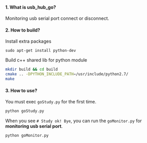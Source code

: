 #### 1. What is usb_hub_go?
Monitoring usb serial port connect or disconnect.


#### 2. How to build?
Install extra packages
```
sudo apt-get install python-dev 
```

Build c++ shared lib for python module
```bash
mkdir build && cd build
cmake .. -DPYTHON_INCLUDE_PATH=/usr/include/python2.7/
make
```

#### 3. How to use?
You must exec `goStudy.py` for the first time.
```bash
python goStudy.py
```
When you see `# Study ok! Bye`, you can run the `goMonitor.py` for __monitoring usb serial port__.

```bash
python goMonitor.py
```

